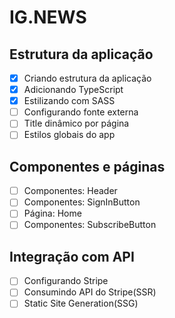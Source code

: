 # IG.NEWS

## Estrutura da aplicação

- [x] Criando estrutura da aplicação
- [x] Adicionando TypeScript
- [x] Estilizando com SASS
- [ ] Configurando fonte externa
- [ ] Title dinâmico por página
- [ ] Estilos globais do app

## Componentes e páginas

- [ ] Componentes: Header
- [ ] Componentes: SignInButton
- [ ] Página: Home
- [ ] Componentes: SubscribeButton

## Integração com API

- [ ] Configurando Stripe
- [ ] Consumindo API do Stripe(SSR)
- [ ] Static Site Generation(SSG)
